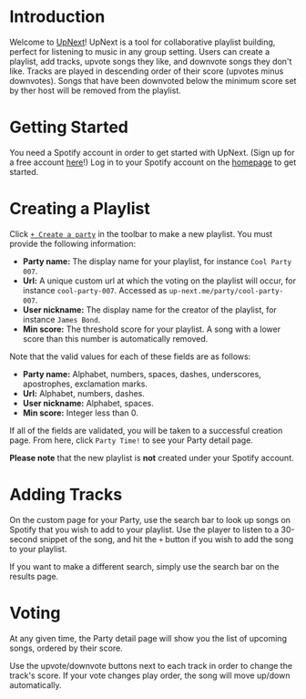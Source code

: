 # Introduction
Welcome to [UpNext](http://www.up-next.me/)! UpNext is a tool for collaborative playlist building, perfect for listening to music in any group setting. Users can create a playlist, add tracks, upvote songs they like, and downvote songs they don't like. Tracks are played in descending order of their score (upvotes minus downvotes). Songs that have been downvoted below the minimum score set by ther host will be removed from the playlist.

# Getting Started
You need a Spotify account in order to get started with UpNext. (Sign up for a free account [here](https://www.spotify.com/us/signup/)!) Log in to your Spotify account on the [homepage](http://www.up-next.me) to get started.

# Creating a Playlist
Click [`+ Create a party`](http://www.up-next.me/create) in the toolbar to make a new playlist. You must provide the following information:
- **Party name:** The display name for your playlist, for instance `Cool Party 007`.
- **Url:** A unique custom url at which the voting on the playlist will occur, for instance `cool-party-007`. Accessed as `up-next.me/party/cool-party-007`.
- **User nickname:** The display name for the creator of the playlist, for instance `James Bond`.
- **Min score:** The threshold score for your playlist. A song with a lower score than this number is automatically removed.

Note that the valid values for each of these fields are as follows:
- **Party name:** Alphabet, numbers, spaces, dashes, underscores, apostrophes, exclamation marks.
- **Url:** Alphabet, numbers, dashes.
- **User nickname:** Alphabet, spaces.
- **Min score:** Integer less than 0.

If all of the fields are validated, you will be taken to a successful creation page. From here, click `Party Time!` to see your Party detail page.

**Please note** that the new playlist is **not** created under your Spotify account.

# Adding Tracks
On the custom page for your Party, use the search bar to look up songs on Spotify that you wish to add to your playlist. Use the player to listen to a 30-second snippet of the song, and hit the `+` button if you wish to add the song to your playlist.

If you want to make a different search, simply use the search bar on the results page.

# Voting
At any given time, the Party detail page will show you the list of upcoming songs, ordered by their score.

Use the upvote/downvote buttons next to each track in order to change the track's score. If your vote changes play order, the song will move up/down automatically.
